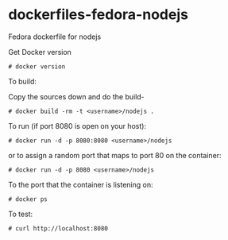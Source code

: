dockerfiles-fedora-nodejs
=========================

Fedora dockerfile for nodejs


Get Docker version

    # docker version

To build:

Copy the sources down and do the build-

    # docker build -rm -t <username>/nodejs .

To run (if port 8080 is open on your host):

    # docker run -d -p 8080:8080 <username>/nodejs

or to assign a random port that maps to port 80 on the container:

    # docker run -d -p 8080 <username>/nodejs

To the port that the container is listening on:

    # docker ps

To test:

    # curl http://localhost:8080
